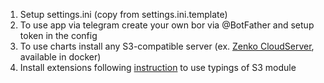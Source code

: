 1) Setup settings.ini (copy from settings.ini.template)
2) To use app via telegram create your own bor via @BotFather and setup token in the config
3) To use charts install any S3-compatible server (ex. [Zenko CloudServer](https://s3-server.readthedocs.io/en/latest/GETTING_STARTED.html), available in docker)
4) Install extensions following [instruction](https://pypi.org/project/boto3-stubs/) to use typings of S3 module